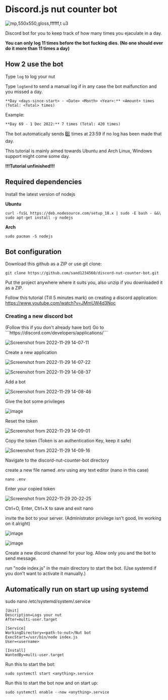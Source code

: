 <h1>Discord.js nut counter bot</h1>

![mp,550x550,gloss,ffffff,t u3](https://user-images.githubusercontent.com/90265322/201673566-88727c41-0ce4-4c48-983f-472b2795902a.jpg)

Discord bot for you to keep track of how many times you ejaculate in a day. 

<b>You can only log 11 times before the bot fucking dies. (No one should ever do it more than 11 times a day)</b>

<h2>How 2 use the bot</h2>

Type `log` to log your nut 
 
Type `logSend` to send a manual log if in any case the bot malfunction and you missed a day.
  
```**Day <days-since-start> - <Date> <Month> <Year>:** <Amount> times (Total: <Total> times)```

Example:

```**Day 69 - 1 Dec 2022:** 7 times (Total: 420 times)```
  
 The bot automatically sends :zero: times at 23:59 if no log has been made that day.
 
This tutorial is mainly aimed towards Ubuntu and Arch Linux, Windows support might come some day.

<b>!!!Tutorial unfinished!!!</b>
<h2>Required dependencies</h2>

Install the latest version of nodejs


<b>Ubuntu</b>

```
curl -fsSL https://deb.nodesource.com/setup_18.x | sudo -E bash - &&\
sudo apt-get install -y nodejs
```
<b>Arch</b>

```
sudo pacman -S nodejs
```

<h2>Bot configuration</h2>

Download this github as a ZIP or use git clone:

```git clone https://github.com/sand1234560/discord-nut-counter-bot.git```

Put the project anywhere where it suits you, also unzip if you downloaded it as a ZIP.

Follow this tutorial (Till 5 minutes mark) on creating a discord application: https://www.youtube.com/watch?v=JMmUW4d3Noc

<h3>Creating a new discord bot </h3>
(Follow this if you don't already have bot)
Go to ```https://discord.com/developers/applications/```

![Screenshot from 2022-11-29 14-07-11](https://user-images.githubusercontent.com/90265322/204464252-f7af47fb-664c-45b7-a71a-eca47ae0956f.png)

Create a new application

![Screenshot from 2022-11-29 14-07-22](https://user-images.githubusercontent.com/90265322/204464264-b0b876a9-1567-41ab-bfbf-f3651233ba67.png)

![Screenshot from 2022-11-29 14-08-37](https://user-images.githubusercontent.com/90265322/204464287-8fff2ce2-fdc1-4d07-bd10-c8fd1fda1714.png)

Add a bot

![Screenshot from 2022-11-29 14-08-46](https://user-images.githubusercontent.com/90265322/204464419-98855860-c009-4087-95e0-c19c90d098de.png)

Give the bot some privileges

![image](https://user-images.githubusercontent.com/90265322/204467001-3aef7e83-e355-4741-afa2-8de893b483be.png)

Reset the token

![Screenshot from 2022-11-29 14-09-01](https://user-images.githubusercontent.com/90265322/204464427-0f32af47-c1f9-472d-ae4e-1043b66eecca.png)

Copy the token (Token is an authentication Key, keep it safe)

![Screenshot from 2022-11-29 14-09-16](https://user-images.githubusercontent.com/90265322/204464446-7bb30136-55f8-452f-a4c6-4298ee499e85.png)

Navigate to the discord-nut-counter-bot directory

create a new file named .env using any text editor (nano in this case)

```nano .env```

Enter your copied token 

![Screenshot from 2022-11-29 20-22-25](https://user-images.githubusercontent.com/90265322/204540382-19d9a770-e4ac-40e3-b326-691acdb81aad.png)

Ctrl+O, Enter, Ctrl+X to save and exit nano

invite the bot to your server. (Administrator privilege isn't good, Im working on it alright)

![image](https://user-images.githubusercontent.com/90265322/204468054-fcb909c3-599a-4526-a78f-ebde8f8da39a.png)

![image](https://user-images.githubusercontent.com/90265322/204468222-7e67c26a-62fe-4e48-849b-e17e0cef4524.png)

Create a new discord channel for your log. Allow only you and the bot to send message.

run "node index.js" in the main directory to start the bot. (Use systemd if you don't want to activate it manually.)
  
<h2>Automatically run on start up using systemd</h2>
sudo nano /etc/systemd/system/<anything>.service

```
[Unit]
Description=Logs your nut
After=multi-user.target

[Service]
WorkingDirectory=<path-to-nut>/Nut bot
ExecStart=/usr/bin/node index.js
User=<username>

[Install]
WantedBy=multi-user.target
```
Run this to start the bot:
  
```sudo systemctl start <anything>.service```

Run this to start the bot now and on start up:

```sudo systemctl enable --now <anything>.service```
